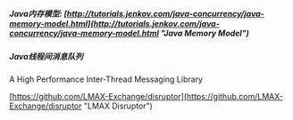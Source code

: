 ##### Java内存模型: [http://tutorials.jenkov.com/java-concurrency/java-memory-model.html](http://tutorials.jenkov.com/java-concurrency/java-memory-model.html "Java Memory Model") 

##### Java线程间消息队列
A High Performance Inter-Thread Messaging Library

[https://github.com/LMAX-Exchange/disruptor](https://github.com/LMAX-Exchange/disruptor "LMAX Disruptor")  

